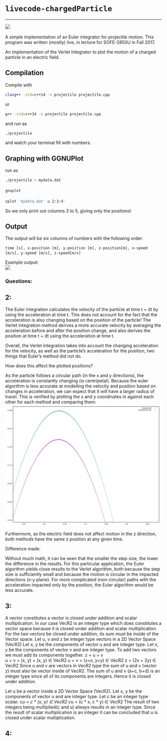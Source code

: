 # `livecode-chargedParticle`
---
![](https://travis-ci.org/timtro/livecode-projectile.svg?branch=master)

A simple implementation of an Euler integrator for projectile motion. This program was written (mostly) live, in lecture for SOFE-2850U in Fall 2017.

An implementation of the Verlet Integrator to plot the motion of a charged particle in an electric field.

## Compilation

Compile with
```bash
clang++ -std=c++14 -o projectile projectile.cpp
```
or
```bash
g++ -std=c++14 -o projectile projectile.cpp
```
and run as
```bash
./projectile
```
and watch your terminal fill with numbers.

## Graphing with GGNUPlot
run as 
```bash
./projectile > mydata.dat

gnuplot

splot 'mydata.dat' u 2:3:4'
```
So we only print out columns 3 to 5, giving only the positions!
## Output

The output will be six columns of numbers with the following order:
```
time [s], x-position [m], y-position [m], z-position[m], x-speed [m/s], y-speed [m/s], z-speed[m/s]
```
Example output:   
![](example-output.png)

### Questions:

## 2:
The Euler integration calculates the velocity of the particle at time t + dt by using the acceleration at time t.  This does not account for the fact that the acceleration is also changing based on the position of the particle!  The Verlet integration method derives a more accurate velocity by averaging the acceleration before and after the position change, and also derives the position at time t + dt using the acceleration at time t.

Overall, the Verlet integration takes into account the changing acceleration for the velocity, as well as the particle’s acceleration for the position, two things that Euler’s method did not do.

How does this affect the plotted positions?

As the particle follows a circular path (in the x and y directions), the acceleration is constantly changing (is centripetal).  Because the euler algorithm is less accurate at modelling the velocity and position based on changes in acceleration, we can expect that it will have a larger radius of travel.  This is verified by plotting the x and y coordinates in against each other for each method and comparing them:
![](euler-vs-verlet.png)

Furthermore, as the electric field does not affect motion in the z direction, both methods have the same z position at any given time.

Difference made:

Without much math, it can be seen that the smaller the step size, the lower the difference in the results.  For this particular application, the Euler algorithm yields close results to the Verlet algorithm, both because the step size is sufficiently small and because the motion is circular in the impacted directions (x-y plane).  For more complicated (non-circular) paths with the acceleration impacted only by the position, the Euler algorithm would be less accurate.

## 3: 
A vector constitutes a vector is closed under addition and scalar multiplication. In our case VecR2 is an integer type which does constitutes a vector space because it is closed under addition and scalar multiplication. 
For the two vectors be closed under addition, its sum must be inside of the Vector space.
Let u, v and z be integer type vectors in a 2D Vector Space (VecR2)
Let x, y be the components of vector u and are integer type.
Let x, y be the components of vector v and are integer type.
To add two vectors we must add its components together. 
z = u + v  
u + v = (x, y) + (x, y) ∈ VecR2
u + v = (x+x, y+y)  ∈ VecR2
z = (2x + 2y) ∈ VecR2
Since u and v are vectors in VecR2 type the sum of u and v (vector z) must also be vector inside of VecR2. The sum of u and v (a+c, b+d) is an integer type since all of its components are integers. Hence it is closed under addition. 

Let u be a vector inside a 2D Vector Space (VecR2).
Let x, y be the components of vector u and are integer type.
Let c be an integer type scalar. 
c*u = c * (x, y) ∈ VecR2
c*u = (c * x, c * y) ∈ VecR2
The result of two integers being multiplied(c and u) always results in an integer type. Since the result of scalar multiplication is an integer it can be concluded that u is closed under scalar multiplication.

## 4:
